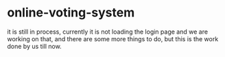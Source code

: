 # online-voting-system
it is still in process, currently it is not loading the login page and we are working on that, and there are some more things to do, but this is the work done by us till now.
